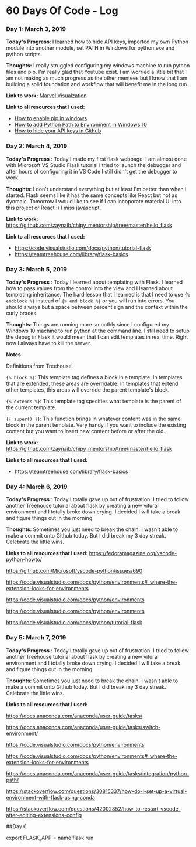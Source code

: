 # 60 Days Of Code - Log

### Day 1: March 3, 2019 

**Today's Progress**: I learned how to hide API keys, imported my own Python module into another module, set PATH in Windows for python.exe and python scripts. 

**Thoughts:** I really struggled configuring my windows machine to run python files and pip. I'm really glad that Youtube exist. I am worried a little bit that I am not making as much progress as the other mentees but I know that I am building a solid foundation and workflow that will benefit me in the long run. 

**Link to work:** [Marvel Visualzation](https://github.com/zaynaib/chipy_mentorship/tree/master/marvel)

**Link to all resources that I used:**
- [How to enable pip in windows](https://www.youtube.com/watch?v=mFqdeX1C-8M)
- [How to add Python Path to Environment in Windows 10](https://www.youtube.com/watch?v=mFqdeX1C-8M)
- [How to hide your API keys in Github](http://www.blacktechdiva.com/hide-api-keys/)


### Day 2: March 4, 2019 

**Today's Progress** : Today I made my first flask webpage. I am almost done with Microsoft VS Studio Flask tutorial I tried to launch the debugger and after hours of configuring it in VS Code I still didn't get the debugger to work. 

**Thoughts**: I don't understand everything but at least I'm better than when I started. Flask seems like it has the same concepts like React but not as dynmaic. Tomorrow I would like to see if I can incoporate material UI into this project or React :) I miss javascript.


**Link to work:** 
https://github.com/zaynaib/chipy_mentorship/tree/master/hello_flask

**Link to all resources that I used:** 
- https://code.visualstudio.com/docs/python/tutorial-flask
- https://teamtreehouse.com/library/flask-basics

### Day 3: March 5, 2019 

**Today's Progress** : Today I learned about templating with Flask. I learned how to pass values from the control into the view and I learned about templating inheritance. The hard lesson that I learned is that I need to use `{% endblock %}` instead of `{% end block %}` or you will run into errors. You should always but a space between percent sign and the context within the curly braces.

**Thoughts**: Things are running more smoothly since I configured my Windows 10 machine to run python at the command line. I still need to setup the debug in Flask it would mean that I can edit templates in real time. Right now I always have to kill the server.


**Notes** 

Definitions from Treehouse

`{% block %}`: This template tag defines a block in a template. In templates that are extended, these areas are overridable. In templates that extend other templates, this areas will override the parent template's block.

`{% extends %}`: This template tag specifies what template is the parent of the current template.

`{{ super() }}`: This function brings in whatever content was in the same block in the parent template. Very handy if you want to include the existing content but you want to insert new content before or after the old.

**Link to work:** 
https://github.com/zaynaib/chipy_mentorship/tree/master/hello_flask

**Links to all resources that I used:** 
- https://teamtreehouse.com/library/flask-basics


### Day 4: March 6, 2019

**Today's Progress** : Today I totally gave up out of frustration. I tried to follow another Treehouse tutorial about flask by creating a new vitural environment and I totally broke down crying. I decided I will take a break and figure things out in the morning.

**Thoughts**: Sometimes you just need to break the chain. I wasn't able to make a commit onto Github today. But I did break my 3 day streak. Celebrate the little wins.

**Links to all resources that I used:**
https://fedoramagazine.org/vscode-python-howto/

https://github.com/Microsoft/vscode-python/issues/690

https://code.visualstudio.com/docs/python/environments#_where-the-extension-looks-for-environments

https://code.visualstudio.com/docs/python/environments

https://code.visualstudio.com/docs/python/environments

https://code.visualstudio.com/docs/python/tutorial-flask


### Day 5: March 7, 2019

**Today's Progress** : Today I totally gave up out of frustration. I tried to follow another Treehouse tutorial about flask by creating a new vitural environment and I totally broke down crying. I decided I will take a break and figure things out in the morning.

**Thoughts**: Sometimes you just need to break the chain. I wasn't able to make a commit onto Github today. But I did break my 3 day streak. Celebrate the little wins.

**Links to all resources that I used:**

https://docs.anaconda.com/anaconda/user-guide/tasks/

https://docs.anaconda.com/anaconda/user-guide/tasks/switch-environment/

https://code.visualstudio.com/docs/python/environments

https://code.visualstudio.com/docs/python/environments#_where-the-extension-looks-for-environments

https://docs.anaconda.com/anaconda/user-guide/tasks/integration/python-path/

https://stackoverflow.com/questions/30815337/how-do-i-set-up-a-virtual-environment-with-flask-using-conda

https://stackoverflow.com/questions/42002852/how-to-restart-vscode-after-editing-extensions-config


##Day 6 

export FLASK_APP = name
flask run
